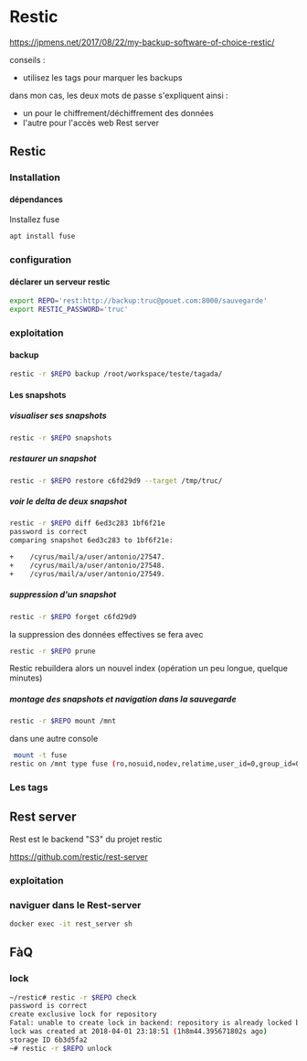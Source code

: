 # Restic

https://jpmens.net/2017/08/22/my-backup-software-of-choice-restic/

conseils :
* utilisez les tags pour marquer les backups

dans mon cas, les deux mots de passe s'expliquent ainsi :
* un pour le chiffrement/déchiffrement des données
* l'autre pour l'accès web Rest server

## Restic

### Installation

#### dépendances 

Installez fuse

```bash
apt install fuse
```

### configuration

#### déclarer un serveur restic

```bash
export REPO='rest:http://backup:truc@pouet.com:8000/sauvegarde'
export RESTIC_PASSWORD='truc'
```

### exploitation

#### backup

```bash
restic -r $REPO backup /root/workspace/teste/tagada/
```

#### Les snapshots

##### visualiser ses snapshots

```bash
restic -r $REPO snapshots
```

##### restaurer un snapshot

```bash
restic -r $REPO restore c6fd29d9 --target /tmp/truc/
```

##### voir le delta de deux snapshot

```bash
restic -r $REPO diff 6ed3c283 1bf6f21e
password is correct
comparing snapshot 6ed3c283 to 1bf6f21e:

+    /cyrus/mail/a/user/antonio/27547.
+    /cyrus/mail/a/user/antonio/27548.
+    /cyrus/mail/a/user/antonio/27549.
```

##### suppression d'un snapshot

```bash
restic -r $REPO forget c6fd29d9
```
la suppression des données effectives se fera avec 

```bash
restic -r $REPO prune
```

Restic rebuildera alors un nouvel index (opération un peu longue, quelque minutes)

##### montage des snapshots et navigation dans la sauvegarde

```bash
restic -r $REPO mount /mnt
```
dans une autre console

```bash
 mount -t fuse
restic on /mnt type fuse (ro,nosuid,nodev,relatime,user_id=0,group_id=0)
```

### Les tags

## Rest server

Rest est le backend "S3" du projet restic

https://github.com/restic/rest-server

### exploitation

### naviguer dans le Rest-server

```bash
docker exec -it rest_server sh
```

## FàQ

### lock

```bash
~/restic# restic -r $REPO check
password is correct
create exclusive lock for repository
Fatal: unable to create lock in backend: repository is already locked by PID 7334 on localhost by root (UID 0, GID 0)
lock was created at 2018-04-01 23:18:51 (1h8m44.395671802s ago)
storage ID 6b3d5fa2
~# restic -r $REPO unlock
```

